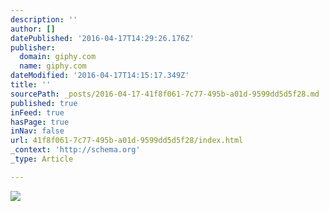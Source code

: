 ```yaml
---
description: ''
author: []
datePublished: '2016-04-17T14:29:26.176Z'
publisher:
  domain: giphy.com
  name: giphy.com
dateModified: '2016-04-17T14:15:17.349Z'
title: ''
sourcePath: _posts/2016-04-17-41f8f061-7c77-495b-a01d-9599dd5d5f28.md
published: true
inFeed: true
hasPage: true
inNav: false
url: 41f8f061-7c77-495b-a01d-9599dd5d5f28/index.html
_context: 'http://schema.org'
_type: Article

---
```

![](https://media.giphy.com/media/wPrE4nxZssmf6/giphy.gif)